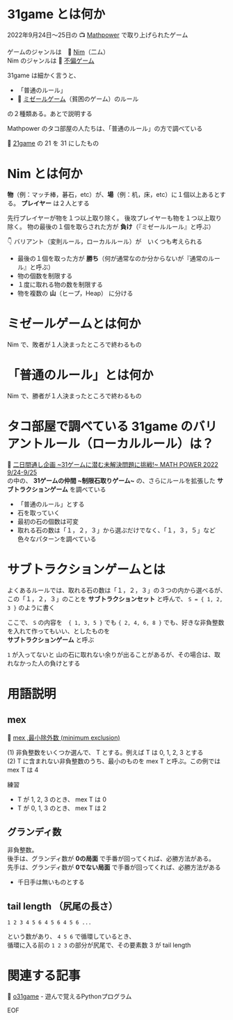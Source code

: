 # 31game とは何か

2022年9月24日～25日の 📺 [Mathpower](https://live.nicovideo.jp/watch/lv338206772) で取り上げられたゲーム  

ゲームのジャンルは　📖 [Nim](https://en.wikipedia.org/wiki/Nim)（二ム）  
Nim のジャンルは 📖 [不偏ゲーム](https://cympfh.cc/aiura/game-nim#%E4%B8%8D%E5%81%8F%E3%82%B2%E3%83%BC%E3%83%A0%E3%81%A8%E3%81%AF%E4%BD%95%E3%81%8B)

31game は細かく言うと、  

* 「普通のルール」
* 📖 [ミゼールゲーム](https://en.wikipedia.org/wiki/Mis%C3%A8re#Mis%C3%A8re_game)（貧困のゲーム）のルール

の２種類ある。あとで説明する  

Mathpower のタコ部屋の人たちは、「普通のルール」の方で調べている  

📖 [21game](https://en.wikipedia.org/wiki/Nim#The_21_game) の 21 を 31 にしたもの

# Nim とは何か

**物**（例：マッチ棒，碁石，etc）が、**場**（例：机，床，etc）に１個以上あるとする。
**プレイヤー** は２人とする

先行プレイヤーが物を１つ以上取り除く。
後攻プレイヤーも物を１つ以上取り除く。
物の最後の１個を取らされた方が **負け**（『ミゼールルール』と呼ぶ）

👇 バリアント（変則ルール，ローカルルール）が　いくつも考えられる  

* 最後の１個を取った方が **勝ち**（何が通常なのか分からないが『通常のルール』と呼ぶ）
* 物の個数を制限する
* １度に取れる物の数を制限する
* 物を複数の **山**（ヒープ，Heap） に分ける

# ミゼールゲームとは何か

Nim で、敗者が１人決まったところで終わるもの  

# 「普通のルール」とは何か

Nim で、勝者が１人決まったところで終わるもの  

# タコ部屋で調べている 31game のバリアントルール（ローカルルール）は？

📄 [二日間通し企画 ~31ゲームに潜む未解決問題に挑戦!~ MATH POWER 2022 9/24-9/25](https://drive.google.com/file/d/1-wV8gQ-FeX5P4inHXbt8kLU3GkyLTTrb/view)  
の中の、 **31ゲームの仲間 ~制限石取りゲーム~** の、さらにルールを拡張した **サブトラクションゲーム** を調べている  

* 「普通のルール」とする
* 石を取っていく
* 最初の石の個数は可変
* 取れる石の数は「１，２，３」から選ぶだけでなく、「１，３，５」など色々なパターンを調べている

# サブトラクションゲームとは

よくあるルールでは、取れる石の数は「１，２，３」の３つの内から選べるが、  
この「１，２，３」のことを **サブトラクションセット** と呼んで、 `S = { 1, 2, 3 }` のように書く  

ここで、 `S` の内容を　`{ 1, 3, 5 }` でも `{ 2, 4, 6, 8 }` でも、好きな非負整数を入れて作ってもいい、としたものを  
**サブトラクションゲーム** と呼ぶ  

`1` が入ってないと 山の石に取れない余りが出ることがあるが、その場合は、取れなかった人の負けとする  

# 用語説明

## mex

📖 [mex ,最小除外数 (minimum exclusion)](https://cympfh.cc/aiura/game-nim#%E3%82%B0%E3%83%A9%E3%83%B3%E3%83%87%E3%82%A3%E6%95%B0)

(1) 非負整数をいくつか選んで、 T とする。例えば T は 0, 1, 2, 3 とする  
(2) T に含まれない非負整数のうち、最小のものを mex T と呼ぶ。この例では mex T は 4

練習

* T が 1, 2, 3 のとき、 mex T は 0
* T が 0, 1, 3 のとき、 mex T は 2

## グランディ数

非負整数。  
後手は、グランディ数が **0の局面** で手番が回ってくれば、必勝方法がある。  
先手は、グランディ数が **0でない局面** で手番が回ってくれば、必勝方法がある  

* 千日手は無いものとする

## tail length （尻尾の長さ）

`1 2 3 4 5 6 4 5 6 4 5 6 ...`  

という数があり、 `4 5 6` で循環しているとき、  
循環に入る前の `1 2 3` の部分が尻尾で、その要素数 3 が tail length  

# 関連する記事

📖 [o31game](https://github.com/muzudho/o31game/tree/main/me) - 遊んで覚えるPythonプログラム  

EOF
